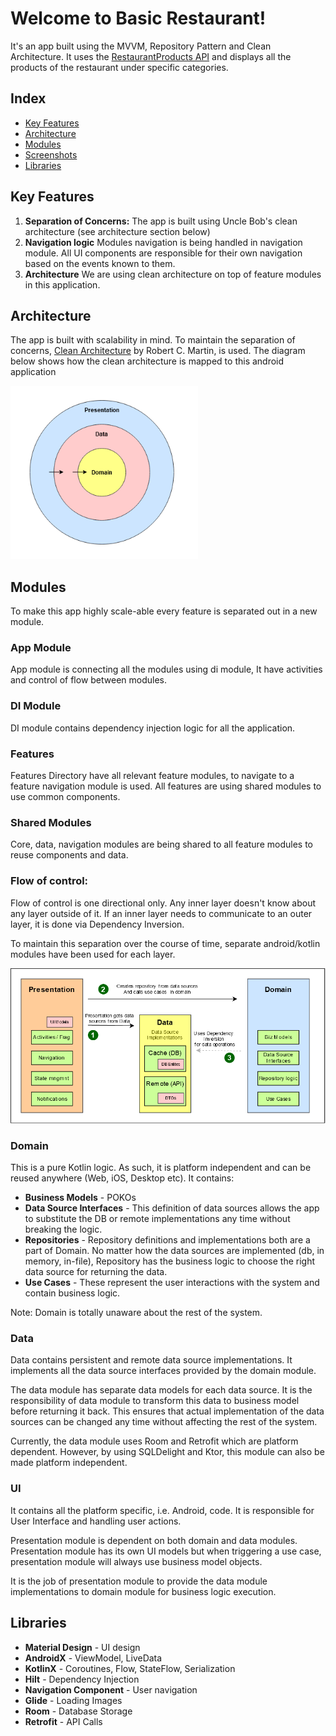 # Welcome to Basic Restaurant!

It's an app built using the MVVM, Repository Pattern and Clean Architecture. It uses the [RestaurantProducts API](http://mobcategories.s3-website-eu-west-1.amazonaws.com/) and displays all the products of the restaurant under specific categories.

## Index

- [Key Features](#key-features)
- [Architecture](#architecture)
- [Modules](#modules)
- [Screenshots](#screenshots)
- [Libraries](#libraries)

## Key Features
1. **Separation of Concerns:** The app is built using Uncle Bob's clean architecture (see architecture section below)
3. **Navigation logic** Modules navigation is being handled in navigation module. All UI components are responsible for their own navigation based on the events known to them.
4. **Architecture** We are using clean architecture on top of feature modules in this application.




## Architecture
The app is built with scalability in mind. To maintain the separation of concerns, [Clean Architecture](https://blog.cleancoder.com/uncle-bob/2012/08/13/the-clean-architecture.html) by Robert C. Martin, is used. The diagram below shows how the clean architecture is mapped to this android application 

<img src="images/clean.png" width=300>

## Modules
To make this app highly scale-able every feature is separated out in a new module.

### App Module
App module is connecting all the modules using di module, It have activities and control of flow between modules.

### DI Module
DI module contains dependency injection logic for all the application.

### Features
Features Directory have all relevant feature modules, to navigate to a feature navigation module is used. All features are using shared modules to use common components.

### Shared Modules
Core, data, navigation modules are being shared to all feature modules to reuse components and data.


### Flow of control:
Flow of control is one directional only. Any inner layer doesn't know about any layer outside of it. If an inner layer needs to communicate to an outer layer, it is done via Dependency Inversion. 

To maintain this separation over the course of time, separate android/kotlin modules have been used for each layer.

<img src="images/flow.png" width=750>


### Domain

This is a pure Kotlin logic. As such, it is platform independent and can be reused anywhere (Web, iOS, Desktop etc). It contains:

- **Business Models** - POKOs
- **Data Source Interfaces** - This definition of data sources allows the app to substitute the DB or remote implementations any time without breaking the logic.
- **Repositories** - Repository definitions and implementations both are a part of Domain. No matter how the data sources are implemented (db, in memory, in-file), Repository has the business logic to choose the right data source for returning the data.
- **Use Cases** - These represent the user interactions with the system and contain business logic.

Note: Domain is totally unaware about the rest of the system.

### Data

Data contains persistent and remote data source implementations. It implements all the data source interfaces provided by the domain module. 

The data module has separate data models for each data source. It is the responsibility of data module to transform this data to business model before returning it back. This ensures that actual implementation of the data sources can be changed any time without affecting the rest of the system.

Currently, the data module uses Room and Retrofit which are platform dependent. However, by using SQLDelight and Ktor, this module can also be made platform independent.

### UI
It contains all the platform specific, i.e. Android, code. It is responsible for User Interface and handling user actions. 

Presentation module is dependent on both domain and data modules. Presentation module has its own UI models but when triggering a use case, presentation module will always use business model objects.

It is the job of presentation module to provide the data module implementations to domain module for business logic execution.


## Libraries

- **Material Design** - UI design
- **AndroidX** - ViewModel, LiveData
- **KotlinX** - Coroutines, Flow, StateFlow, Serialization
- **Hilt** -  Dependency Injection
- **Navigation Component** - User navigation
- **Glide** - Loading Images
- **Room** - Database Storage
- **Retrofit** - API Calls

